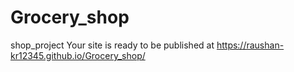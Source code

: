# Grocery_shop
shop_project
 Your site is ready to be published at https://raushan-kr12345.github.io/Grocery_shop/

